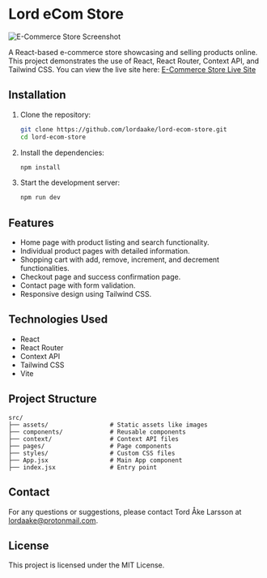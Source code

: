 # Lord eCom Store

![E-Commerce Store Screenshot](https://tordlarsson.com/assets/ecommerce-store-screenshot-BkU8oP6W.png)

A React-based e-commerce store showcasing and selling products online. This project demonstrates the use of React, React Router, Context API, and Tailwind CSS.
You can view the live site here: [E-Commerce Store Live Site](https://lord-ecom-store.netlify.app/)

## Installation

1. Clone the repository:
   ```bash
   git clone https://github.com/lordaake/lord-ecom-store.git
   cd lord-ecom-store
   ```

2. Install the dependencies:
   ```bash
   npm install
   ```

3. Start the development server:
   ```bash
   npm run dev
   ```

## Features

- Home page with product listing and search functionality.
- Individual product pages with detailed information.
- Shopping cart with add, remove, increment, and decrement functionalities.
- Checkout page and success confirmation page.
- Contact page with form validation.
- Responsive design using Tailwind CSS.

## Technologies Used

- React
- React Router
- Context API
- Tailwind CSS
- Vite

## Project Structure

```
src/
├── assets/                 # Static assets like images
├── components/             # Reusable components
├── context/                # Context API files
├── pages/                  # Page components
├── styles/                 # Custom CSS files
├── App.jsx                 # Main App component
├── index.jsx               # Entry point
```

## Contact

For any questions or suggestions, please contact Tord Åke Larsson at lordaake@protonmail.com.

## License

This project is licensed under the MIT License.
```
